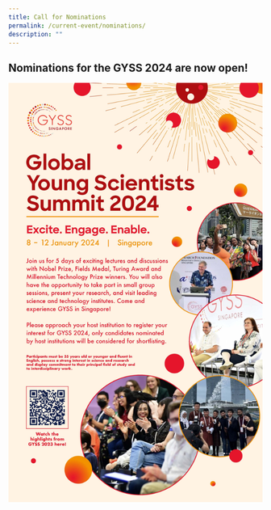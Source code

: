 ```yaml
---
title: Call for Nominations
permalink: /current-event/nominations/
description: ""
---
```

## Nominations for the GYSS 2024 are now open! ##

![](/images/gyss%202024_edm.jpg)